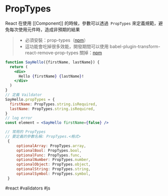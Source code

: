 # PropTypes
React 在使用 [[Component]] 的時候，參數可以透過` PropTypes` 來定義規範，避免每次使用元件時，造成非預期的結果

>
>- 必須安裝：prop-types（[npm](https://www.npmjs.com/package/prop-types )）
>- 這功能會吃掉很多效能，開發期間可以使用 babel-plugin-transform-react-remove-prop-types 關掉：[npm](https://www.npmjs.com/package/babel-plugin-transform-react-remove-prop-types)

```jsx
function SayHello({firstName, lastName}) {
  return (
    <div>
      Hello {firstName} {lastName}!
    </div>
  )
}
// 定義 Vaildator
SayHello.propTypes = {
  firstName: PropTypes.string.isRequired,
  lastName: PropTypes.string.isRequired,
}
// log error
const element = <SayHello firstName={false} />
```

```jsx
// 常用的 PropTypes
// 要定義的參數名稱: PropTypes.<格式>
 {
	 optionalArray: PropTypes.array,
	 optionalBool: PropTypes.bool,
	 optionalFunc: PropTypes.func,
	 optionalNumber: PropTypes.number,
	 optionalObject: PropTypes.object,
	 optionalString: PropTypes.string,
	 optionalSymbol: PropTypes.symbol,
 }
```
#react #validators #js 